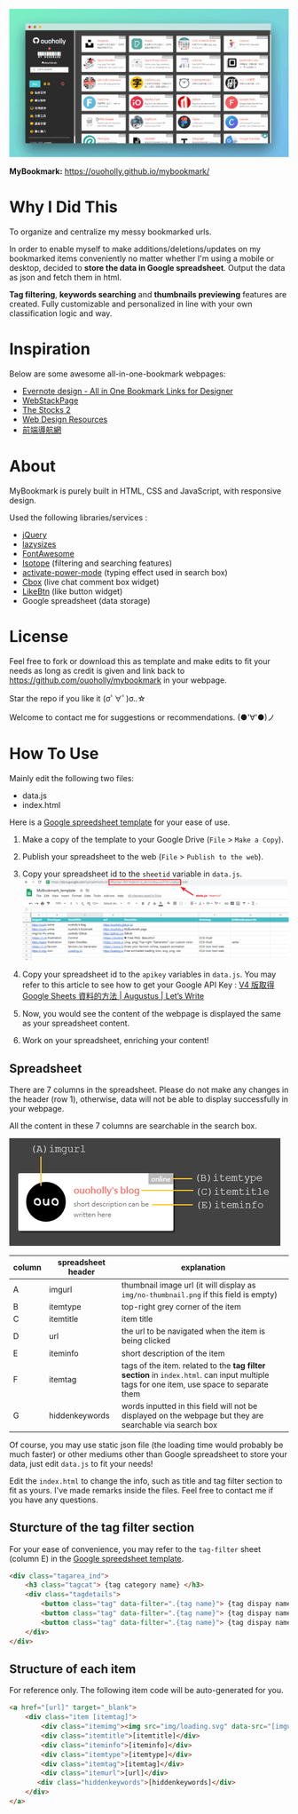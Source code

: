 ![preview](preview/preview0.gif)

**MyBookmark:** <https://ouoholly.github.io/mybookmark/>

# Why I Did This

To organize and centralize my messy bookmarked urls.

In order to enable myself to make additions/deletions/updates on my bookmarked items conveniently no matter whether I'm using a mobile or desktop, decided to **store the data in Google spreadsheet**. Output the data as json and fetch them in html.

**Tag filtering**, **keywords searching** and **thumbnails previewing** features are created. Fully customizable and personalized in line with your own classification logic and way.


# Inspiration

Below are some awesome all-in-one-bookmark webpages:

+ [Evernote design - All in One Bookmark Links for Designer](https://www.evernote.design/)
+ [WebStackPage](http://webstack.cc/)
+ [The Stocks 2](http://thestocks.im/)
+ [Web Design Resources](https://simular.co/resources/)
+ [前端導航網](http://jsdig.com/)


# About

MyBookmark is purely built in HTML, CSS and JavaScript, with responsive design.

Used the following libraries/services :
+ [jQuery](https://code.jquery.com/)
+ [lazysizes](https://github.com/aFarkas/lazysizes)
+ [FontAwesome](https://fontawesome.com/)
+ [Isotope](https://isotope.metafizzy.co/) (filtering and searching features)
+ [activate-power-mode](http://0xabcdef.com/activate-power-mode/) (typing effect used in search box)
+ [Cbox](http://www.cbox.ws/) (live chat comment box widget)
+ [LikeBtn](http://likebtn.com/) (like button widget)
+ Google spreadsheet (data storage)


# License

Feel free to fork or download this as template and make edits to fit your needs as long as credit is given and link back to <https://github.com/ouoholly/mybookmark> in your webpage.

Star the repo if you like it (σﾟ∀ﾟ)σ..☆

Welcome to contact me for suggestions or recommendations. (●'∀'●)ノ


# How To Use

Mainly edit the following two files:
+ data.js
+ index.html

Here is a [Google spreedsheet template](https://bit.ly/mybookmark-spreadsheet-template) for your ease of use.

1. Make a copy of the template to your Google Drive (`File` > `Make a Copy`).

2. Publish your spreadsheet to the web (`File` > `Publish to the web`).

3. Copy your spreadsheet id to the `sheetid` variable in `data.js`.
![How to use Google spreadsheet template](preview/template.png)

4. Copy your spreadsheet id to the `apikey` variables in `data.js`.
You may refer to this article to see how to get your Google API Key : [V4 版取得 Google Sheets 資料的方法 | Augustus | Let’s Write](https://www.letswrite.tw/google-excel-db/#v4-%e7%89%88%e5%8f%96%e5%be%97-google-sheets-%e8%b3%87%e6%96%99%e7%9a%84%e6%96%b9%e6%b3%95)

5. Now, you would see the content of the webpage is displayed the same as your spreadsheet content. 

6. Work on your spreadsheet, enriching your content!

## Spreadsheet
There are 7 columns in the spreadsheet. Please do not make any changes in the header (row 1), otherwise, data will not be able to display successfully in your webpage.

All the content in these 7 columns are searchable in the search box.

![item vs spreadsheet column](preview/item.png)

| column | spreadsheet header  | explanation |
| ------ | ---------------- | ----------- |
| A      | imgurl          | thumbnail image url (it will display as `img/no-thumbnail.png` if this field is empty)       |
| B      | itemtype        | top-right grey corner of the item       |
| C      | itemtitle       | item title     |
| D      | url             | the url to be navigated when the item is being clicked  |
| E      | iteminfo        | short description of the item      |
| F      | itemtag         | tags of the item. related to the **tag filter section** in `index.html`. can input multiple tags for one item, use space to separate them        |
| G      | hiddenkeywords  | words inputted in this field will not be displayed on the webpage but they are searchable via search box    |


Of course, you may use static json file (the loading time would probably be much faster) or other mediums other than Google spreadsheet to store your data, just edit `data.js` to fit your needs!

Edit the `index.html` to change the info, such as title and tag filter section to fit as yours. I've made remarks inside the files. Feel free to contact me if you have any questions.

## Sturcture of the tag filter section
For your ease of convenience, you may refer to the `tag-filter` sheet (column E) in the [Google spreedsheet template](https://bit.ly/mybookmark-spreadsheet-template).

```html
<div class="tagarea_ind">
    <h3 class="tagcat"> {tag category name} </h3>
    <div class="tagdetails">
        <button class="tag" data-filter=".{tag name}"> {tag dispay name} </button>
        <button class="tag" data-filter=".{tag name}"> {tag dispay name} </button>
        <button class="tag" data-filter=".{tag name}"> {tag dispay name} </button>
    </div>
</div>  
```

## Structure of each item
For reference only. The following item code will be auto-generated for you.
```html
<a href="[url]" target="_blank">
    <div class="item [itemtag]">
        <div class="itemimg"><img src="img/loading.svg" data-src="[imgurl]" class="lazyload" onerror="imgError(this);"/></div>
        <div class="itemtitle">[itemtitle]</div>
        <div class="iteminfo">[iteminfo]</div>
        <div class="itemtype">[itemtype]</div>
        <div class="itemtag">[itemtag]</div>
        <div class="itemurl">[url]</div>
       <div class="hiddenkeywords">[hiddenkeywords]</div>
    </div>
</a>  
```
